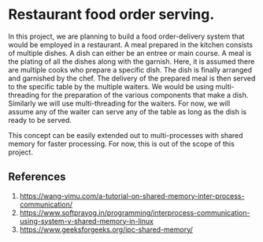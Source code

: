 # Restaurant food order serving.

In this project, we are planning to build a food order-delivery system that would be employed in a restaurant. A meal prepared in the kitchen consists of multiple dishes. A dish can either be an entree or main course. A meal is the plating of all the dishes along with the garnish. Here, it is assumed there are multiple cooks who prepare a specific dish. The dish is finally arranged and garnished by the chef. The delivery of the prepared meal is then served to the specific table by the multiple waiters. We would be using multi-threading for the preparation of the various components that make a dish. Similarly we will use multi-threading for the waiters. For now, we will assume any of the waiter can serve any of the table as long as the dish is ready to be served.

This concept can be easily extended out to multi-processes with shared memory for faster processing. For now, this is out of the scope of this project.

## References
1. https://wang-yimu.com/a-tutorial-on-shared-memory-inter-process-communication/
1. https://www.softprayog.in/programming/interprocess-communication-using-system-v-shared-memory-in-linux
1. https://www.geeksforgeeks.org/ipc-shared-memory/
